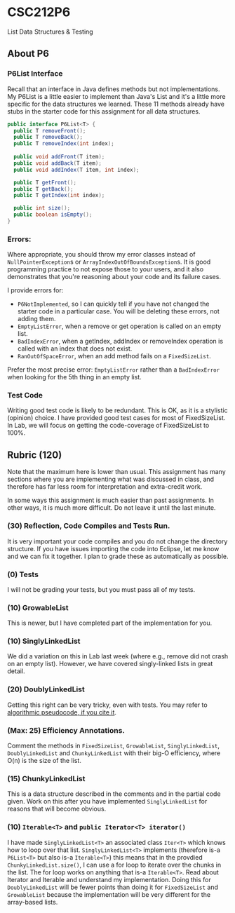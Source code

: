 # CSC212P6
List Data Structures &amp; Testing

## About P6

### P6List Interface
Recall that an interface in Java defines methods but not implementations. My P6List is a little easier to implement than Java's List and it's a little more specific for the data structures we learned. These 11 methods already have stubs in the starter code for this assignment for all data structures.

```java
public interface P6List<T> {
  public T removeFront();
  public T removeBack();
  public T removeIndex(int index);
  
  public void addFront(T item);
  public void addBack(T item);
  public void addIndex(T item, int index);

  public T getFront();
  public T getBack();
  public T getIndex(int index);

  public int size();
  public boolean isEmpty();
}
```

### Errors:

Where appropriate, you should throw my error classes instead of ``NullPointerException``s or ``ArrayIndexOutOfBoundsException``s. It is good programming practice to not expose those to your users, and it also demonstrates that you're reasoning about your code and its failure cases.

I provide errors for:
- ``P6NotImplemented``, so I can quickly tell if you have not changed the starter code in a particular case. You will be deleting these errors, not adding them.
- ``EmptyListError``, when a remove or get operation is called on an empty list.
- ``BadIndexError``, when a getIndex, addIndex or removeIndex operation is called with an index that does not exist.
- ``RanOutOfSpaceError``, when an add method fails on a ``FixedSizeList``.

Prefer the most precise error: ``EmptyListError`` rather than a ``BadIndexError`` when looking for the 5th thing in an empty list.

### Test Code

Writing good test code is likely to be redundant. This is OK, as it is a stylistic (opinion) choice.
I have provided good test cases for most of FixedSizeList. In Lab, we will focus on getting the code-coverage of FixedSizeList to 100%.

## Rubric (120)

Note that the maximum here is lower than usual. This assignment has many sections where you are implementing what was discussed in class, and therefore has far less room for interpretation and extra-credit work.

In some ways this assignment is much easier than past assignments. In other ways, it is much more difficult. Do not leave it until the last minute.

### (30) Reflection, Code Compiles and Tests Run.

It is very important your code compiles and you do not change the directory structure. If you have issues importing the code into Eclipse, let me know and we can fix it together. I plan to grade these as automatically as possible.

### (0) Tests

I will not be grading your tests, but you must pass all of my tests.

### (10) GrowableList
This is newer, but I have completed part of the implementation for you.

### (10) SinglyLinkedList
We did a variation on this in Lab last week (where e.g., remove did not crash on an empty list). However, we have covered singly-linked lists in great detail.

### (20) DoublyLinkedList
Getting this right can be very tricky, even with tests. You may refer to [algorithmic pseudocode, if you cite it](https://en.wikipedia.org/wiki/Doubly_linked_list).

### (Max: 25) Efficiency Annotations.
Comment the methods in ``FixedSizeList``, ``GrowableList``, ``SinglyLinkedList``, ``DoublyLinkedList`` and ``ChunkyLinkedList`` with their big-O efficiency, where O(n) is the size of the list.

### (15) ChunkyLinkedList
This is a data structure described in the comments and in the partial code given. Work on this after you have implemented ``SinglyLinkedList`` for reasons that will become obvious.

### (10) ``Iterable<T>`` and ``public Iterator<T> iterator()``
I have made ``SinglyLinkedList<T>`` an associated class ``Iter<T>`` which knows how to loop over that list. ``SinglyLinkedList<T>`` implements (therefore is-a ``P6List<T>`` but also is-a ``Iterable<T>``) this means that in the provdied ``ChunkyLinkedList.size()``, I can use a for loop to iterate over the chunks in the list. The for loop works on anything that is-a ``Iterable<T>``. Read about Iterator and Iterable and understand my implementation. Doing this for ``DoublyLinkedList`` will be fewer points than doing it for ``FixedSizeList`` and ``GrowableList`` because the implementation will be very different for the array-based lists.
